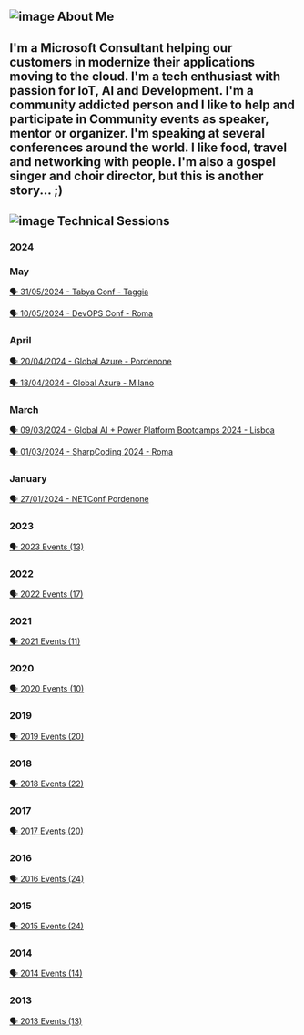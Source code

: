 ## ![image](https://user-images.githubusercontent.com/1767160/178777448-d5dee178-d461-4746-bf16-b1e85a2ed8b0.png) About Me ##

I'm a Microsoft Consultant helping our customers in modernize their applications moving to the cloud.
I'm a tech enthusiast with passion for **IoT**, **AI** and **Development**. I'm a community addicted person and I like to help and participate in Community events as speaker, mentor or organizer.
I'm speaking at several conferences around the world.
I like food, travel and networking with people.
I'm also a gospel singer and choir director, but this is another story... ;) 
----

## ![image](https://user-images.githubusercontent.com/1767160/178779745-c97c9f62-3301-4f48-8ade-ae3d302cf018.png) Technical Sessions

### 2024
### May
<p>
<a href="https://github.com/dpcons/DPCons/blob/main/TechSessions/20240531-TabyaConf-Taggia.md"> 🗣️ 31/05/2024 - Tabya Conf - Taggia
</a>
</p>

<p>
<a href="https://github.com/dpcons/DPCons/blob/main/TechSessions/20240510-DevOPSConf-Roma.md"> 🗣️ 10/05/2024 - DevOPS Conf - Roma
</a>
</p>


### April
<p>
<a href="https://github.com/dpcons/DPCons/blob/main/TechSessions/20240420-GA-Pordenone.md"> 🗣️ 20/04/2024 - Global Azure - Pordenone
</a>
</p>

<p>
<a href="https://github.com/dpcons/DPCons/blob/main/TechSessions/20240418-GA-Milano.md"> 🗣️ 18/04/2024 - Global Azure - Milano
</a>
</p>


### March
<p>
<a href="https://github.com/dpcons/DPCons/blob/main/TechSessions/20240309-GAI-PPB24Lisboa.md"> 🗣️ 09/03/2024 - Global AI + Power Platform Bootcamps 2024 - Lisboa
</a>
</p>

<p>
<a href="https://github.com/dpcons/DPCons/blob/main/TechSessions/20240301-SharpCoding24-Roma.md"> 🗣️ 01/03/2024 - SharpCoding  2024 - Roma
</a>
</p>


### January
<p>
<a href="https://github.com/dpcons/DPCons/blob/main/TechSessions/20240127-NETConfPN.md"> 🗣️ 27/01/2024 - NETConf Pordenone
</a>
</p>

### 2023

<p>
<a href="https://github.com/dpcons/DPCons/blob/main/TechSessions/2023YearSummary.md"> 
🗣️ 2023 Events (13)
</a>
</p>


### 2022

<p>
<a href="https://github.com/dpcons/DPCons/blob/main/TechSessions/2022YearSummary.md"> 
🗣️ 2022 Events (17)
</a>
</p>


### 2021

<p>
<a href="https://github.com/dpcons/DPCons/blob/main/TechSessions/2021YearSummary.md"> 
🗣️ 2021 Events (11)
</a>
</p>

### 2020

<p>
<a href="https://github.com/dpcons/DPCons/blob/main/TechSessions/2020YearSummary.md"> 
🗣️ 2020 Events (10)
</a>
</p>

### 2019

<p>
<a href="https://github.com/dpcons/DPCons/blob/main/TechSessions/2019YearSummary.md"> 
🗣️ 2019 Events (20)
</a>
</p>

### 2018

<p>
<a href="https://github.com/dpcons/DPCons/blob/main/TechSessions/2018YearSummary.md"> 
🗣️ 2018 Events (22)
</a>
</p>

### 2017

<p>
<a href="https://github.com/dpcons/DPCons/blob/main/TechSessions/2017YearSummary.md"> 
🗣️ 2017 Events (20)
</a>
</p>

### 2016

<p>
<a href="https://github.com/dpcons/DPCons/blob/main/TechSessions/2016YearSummary.md"> 
🗣️ 2016 Events (24)
</a>
</p>

### 2015

<p>
<a href="https://github.com/dpcons/DPCons/blob/main/TechSessions/2015YearSummary.md"> 
🗣️ 2015 Events (24)
</a>
</p>

### 2014

<p>
<a href="https://github.com/dpcons/DPCons/blob/main/TechSessions/2014YearSummary.md"> 
🗣️ 2014 Events (14)
</a>
</p>

### 2013

<p>
<a href="https://github.com/dpcons/DPCons/blob/main/TechSessions/2013YearSummary.md"> 
🗣️ 2013 Events (13)
</a>
</p>


<!--
**dpcons/DPCons** is a ✨ _special_ ✨ repository because its `README.md` (this file) appears on your GitHub profile.

Here are some ideas to get you started:

- 🔭 I’m currently working on ...
- 🌱 I’m currently learning ...
- 👯 I’m looking to collaborate on ...
- 🤔 I’m looking for help with ...
- 💬 Ask me about ...
- 📫 How to reach me: ...
- 😄 Pronouns: ...
- ⚡ Fun fact: ...
-->
